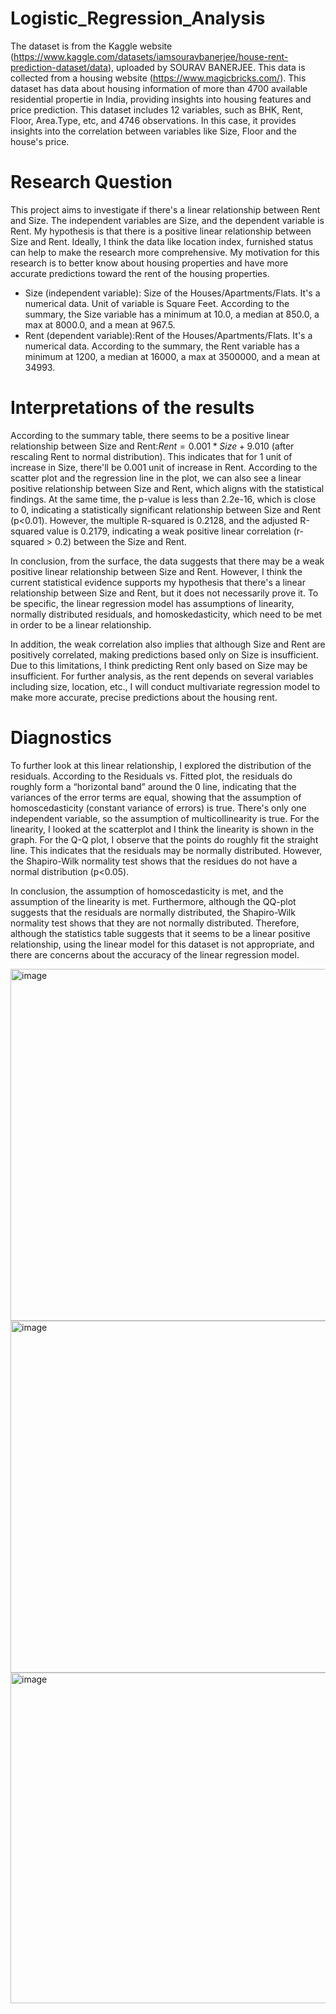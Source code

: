 # Logistic_Regression_Analysis
The dataset is from the Kaggle website (https://www.kaggle.com/datasets/iamsouravbanerjee/house-rent-prediction-dataset/data), uploaded by SOURAV BANERJEE. This data is collected from a housing website (https://www.magicbricks.com/). This dataset has data about housing information of more than 4700 available residential propertie in India, providing insights into housing features and price prediction. This dataset includes 12 variables, such as BHK, Rent, Floor, Area.Type, etc, and 4746 observations. In this case, it provides insights into the correlation between variables like Size, Floor and the house's price.
# Research Question
This project aims to investigate if there's a linear relationship between Rent and Size. The independent variables are Size, and the dependent variable is Rent. My hypothesis is that there is a positive linear relationship between Size and Rent. Ideally, I think the data like location index, furnished status can help to make the research more comprehensive. My motivation for this research is to better know about housing properties and have more accurate predictions toward the rent of the housing properties. 

- Size (independent variable): Size of the Houses/Apartments/Flats. It's a numerical data. Unit of variable is Square Feet. According to the summary, the Size variable has a minimum at 10.0, a median at 850.0, a max at 8000.0, and a mean at 967.5.
- Rent (dependent variable):Rent of the Houses/Apartments/Flats. It's a numerical data. According to the summary, the Rent variable has a minimum at 1200, a median at 16000, a max at 3500000, and a mean at 34993.

# Interpretations of the results

According to the summary table, there seems to be a positive linear relationship between Size and Rent:$Rent=0.001*Size+9.010$ (after rescaling Rent to normal distribution). This indicates that for 1 unit of increase in Size, there'll be 0.001 unit of increase in Rent. According to the scatter plot and the regression line in the plot, we can also see a linear positive relationship between Size and Rent, which aligns with the statistical findings. At the same time, the p-value is less than 2.2e-16, which is close to 0, indicating a statistically significant relationship between Size and Rent (p<0.01). However, the multiple R-squared is 0.2128, and the adjusted R-squared value is 0.2179, indicating a weak positive linear correlation (r-squared > 0.2) between the Size and Rent. 

In conclusion, from the surface, the data suggests that there may be a weak positive linear relationship between Size and Rent. However, I think the current statistical evidence supports my hypothesis that there's a linear relationship between Size and Rent, but it does not necessarily prove it. To be specific, the linear regression model has assumptions of linearity, normally distributed residuals, and homoskedasticity, which need to be met in order to be a linear relationship. 

In addition, the weak correlation also implies that although Size and Rent are positively correlated, making predictions based only on Size is insufficient. Due to this limitations, I think predicting Rent only based on Size may be insufficient. For further analysis, as the rent depends on several variables including size, location, etc., I will conduct multivariate regression model to make more accurate, precise predictions about the housing rent.

# Diagnostics

To further look at this linear relationship, I explored the distribution of the residuals. According to the Residuals vs. Fitted plot, the residuals do roughly form a “horizontal band” around the 0 line, indicating that the variances of the error terms are equal, showing that the assumption of homoscedasticity (constant variance of errors) is true. There's only one independent variable, so the assumption of multicollinearity is true. For the linearity, I looked at the scatterplot and I think the linearity is shown in the graph. For the Q-Q plot, I observe that the points do roughly fit the straight line. This indicates that the residuals may be normally distributed. However, the Shapiro-Wilk normality test shows that the residues do not have a normal distribution (p<0.05). 

In conclusion, the assumption of homoscedasticity is met, and the assumption of the linearity is met. Furthermore, although the QQ-plot suggests that the residuals are normally distributed, the Shapiro-Wilk normality test shows that they are not normally distributed. Therefore, although the statistics table suggests that it seems to be a linear positive relationship, using the linear model for this dataset is not appropriate, and there are concerns about the accuracy of the linear regression model.

<img width="563" alt="image" src="https://github.com/SophieJiaBo/Logistic_Regression_Analysis/assets/168926944/b0ce93a9-420c-4f81-91d0-2b56b6beb7a3">
<img width="563" alt="image" src="https://github.com/SophieJiaBo/Logistic_Regression_Analysis/assets/168926944/a14036ee-e679-42a2-b503-ee5de3415e1d">
<img width="529" alt="image" src="https://github.com/SophieJiaBo/Logistic_Regression_Analysis/assets/168926944/5072a36e-9090-45ff-8deb-97741f1ad414">





